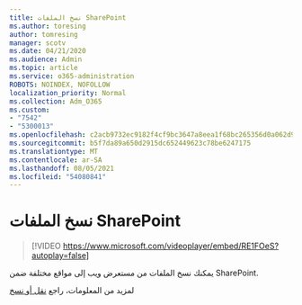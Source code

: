 ```yaml
---
title: نسخ الملفات SharePoint
ms.author: toresing
author: tomresing
manager: scotv
ms.date: 04/21/2020
ms.audience: Admin
ms.topic: article
ms.service: o365-administration
ROBOTS: NOINDEX, NOFOLLOW
localization_priority: Normal
ms.collection: Adm_O365
ms.custom:
- "7542"
- "5300013"
ms.openlocfilehash: c2acb9732ec9182f4cf9bc3647a8eea1f68bc265356d0a062d9c9e86aedf66a1
ms.sourcegitcommit: b5f7da89a650d2915dc652449623c78be6247175
ms.translationtype: MT
ms.contentlocale: ar-SA
ms.lasthandoff: 08/05/2021
ms.locfileid: "54080841"
---
```

# <a name="copy-files-to-sharepoint"></a>نسخ الملفات SharePoint

> [!VIDEO https://www.microsoft.com/videoplayer/embed/RE1FOeS?autoplay=false]

يمكنك نسخ الملفات من مستعرض ويب إلى مواقع مختلفة ضمن SharePoint.

لمزيد من المعلومات، راجع [نقل أو نسخ](https://support.microsoft.com/office/00e2f483-4df3-46be-a861-1f5f0c1a87bc)

